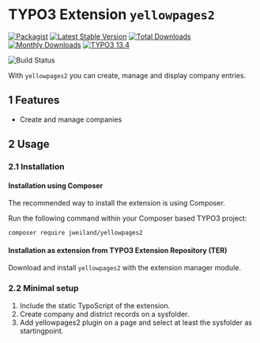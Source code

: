 # TYPO3 Extension `yellowpages2`

[![Packagist][packagist-logo-stable]][extension-packagist-url]
[![Latest Stable Version][extension-build-shield]][extension-ter-url]
[![Total Downloads][extension-downloads-badge]][extension-packagist-url]
[![Monthly Downloads][extension-monthly-downloads]][extension-packagist-url]
[![TYPO3 13.4][TYPO3-shield]][TYPO3-13-url]

![Build Status][extension-ci-shield]

With `yellowpages2` you can create, manage and display company entries.

## 1 Features

* Create and manage companies

## 2 Usage

### 2.1 Installation

#### Installation using Composer

The recommended way to install the extension is using Composer.

Run the following command within your Composer based TYPO3 project:

```
composer require jweiland/yellowpages2
```

#### Installation as extension from TYPO3 Extension Repository (TER)

Download and install `yellowpages2` with the extension manager module.

### 2.2 Minimal setup

1) Include the static TypoScript of the extension.
2) Create company and district records on a sysfolder.
3) Add yellowpages2 plugin on a page and select at least the sysfolder as startingpoint.


<!-- MARKDOWN LINKS & IMAGES -->

[extension-build-shield]: https://poser.pugx.org/jweiland/yellowpages2/v/stable.svg?style=for-the-badge

[extension-ci-shield]: https://github.com/jweiland-net/yellowpages2/actions/workflows/ci.yml/badge.svg

[extension-downloads-badge]: https://poser.pugx.org/jweiland/yellowpages2/d/total.svg?style=for-the-badge

[extension-monthly-downloads]: https://poser.pugx.org/jweiland/yellowpages2/d/monthly?style=for-the-badge

[extension-ter-url]: https://extensions.typo3.org/extension/yellowpages2/

[extension-packagist-url]: https://packagist.org/packages/jweiland/yellowpages2/

[packagist-logo-stable]: https://img.shields.io/badge/--grey.svg?style=for-the-badge&logo=packagist&logoColor=white

[TYPO3-13-url]: https://get.typo3.org/version/13

[TYPO3-shield]: https://img.shields.io/badge/TYPO3-13.4-green.svg?style=for-the-badge&logo=typo3
